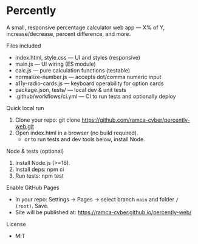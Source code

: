 # Percently

A small, responsive percentage calculator web app — X% of Y, increase/decrease, percent difference, and more.

Files included
- index.html, style.css — UI and styles (responsive)
- main.js — UI wiring (ES module)
- calc.js — pure calculation functions (testable)
- normalize-number.js — accepts dot/comma numeric input
- a11y-radio-cards.js — keyboard operability for option cards
- package.json, tests/ — local dev & unit tests
- .github/workflows/ci.yml — CI to run tests and optionally deploy

Quick local run
1. Clone your repo:
   git clone https://github.com/ramca-cyber/percently-web.git
2. Open index.html in a browser (no build required).
   - or to run tests and dev tools below, install Node.

Node & tests (optional)
1. Install Node.js (>=16).
2. Install deps:
   npm ci
3. Run tests:
   npm test

Enable GitHub Pages
- In your repo: Settings → Pages → select branch `main` and folder `/ (root)`. Save.
- Site will be published at: https://ramca-cyber.github.io/percently-web/

License
- MIT